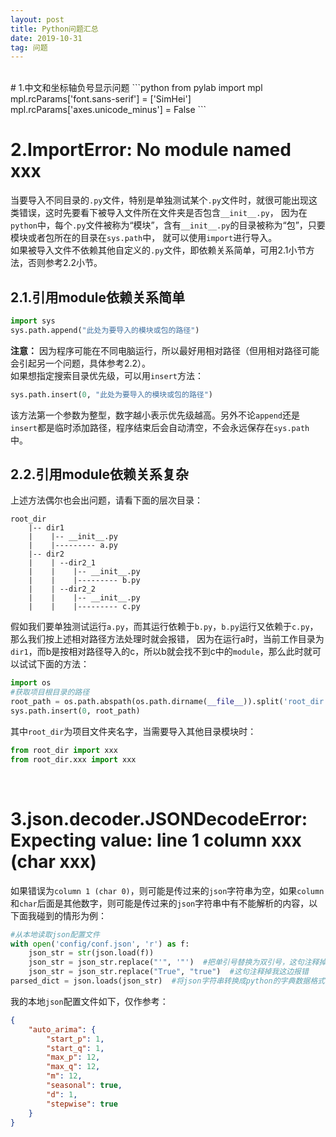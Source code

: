 ```yaml
---
layout: post
title: Python问题汇总
date: 2019-10-31
tag: 问题
---
```



<br> 
# 1.中文和坐标轴负号显示问题
```python
from pylab import mpl
mpl.rcParams['font.sans-serif'] = ['SimHei']
mpl.rcParams['axes.unicode_minus'] = False
```
<br>  
  
# 2.ImportError: No module named xxx
当要导入不同目录的`.py`文件，特别是单独测试某个`.py`文件时，就很可能出现这类错误，这时先要看下被导入文件所在文件夹是否包含`__init__.py`，
因为在`python`中，每个`.py`文件被称为“模块”，含有`__init__.py`的目录被称为“包”，只要模块或者包所在的目录在`sys.path`中，
就可以使用`import`进行导入。  
如果被导入文件不依赖其他自定义的`.py`文件，即依赖关系简单，可用2.1小节方法，否则参考2.2小节。
## 2.1.引用module依赖关系简单
```python
import sys
sys.path.append("此处为要导入的模块或包的路径")
```
**注意：** 因为程序可能在不同电脑运行，所以最好用相对路径（但用相对路径可能会引起另一个问题，具体参考2.2）。  
如果想指定搜索目录优先级，可以用`insert`方法：
```python
sys.path.insert(0, "此处为要导入的模块或包的路径")
```
该方法第一个参数为整型，数字越小表示优先级越高。另外不论`append`还是`insert`都是临时添加路径，程序结束后会自动清空，不会永远保存在`sys.path`中。  
## 2.2.引用module依赖关系复杂
上述方法偶尔也会出问题，请看下面的层次目录：
```
root_dir
    |-- dir1
    |    |-- __init__.py
    |    |--------- a.py
    |-- dir2
    |    | --dir2_1
    |    |    |-- __init__.py
    |    |    |--------- b.py
    |    | --dir2_2
    |    |    |-- __init__.py
    |    |    |--------- c.py
```
假如我们要单独测试运行`a.py`，而其运行依赖于`b.py`，`b.py`运行又依赖于`c.py`，那么我们按上述相对路径方法处理时就会报错，
因为在运行a时，当前工作目录为`dir1`，而b是按相对路径导入的c，所以b就会找不到c中的`module`，那么此时就可以试试下面的方法：
```python
import os
#获取项目根目录的路径
root_path = os.path.abspath(os.path.dirname(__file__)).split('root_dir')[0]
sys.path.insert(0, root_path)
```
其中`root_dir`为项目文件夹名字，当需要导入其他目录模块时：
```python
from root_dir import xxx
from root_dir.xxx import xxx
```
<br>  
  
# 3.json.decoder.JSONDecodeError: Expecting value: line 1 column xxx (char xxx)
如果错误为`column 1 (char 0)`，则可能是传过来的`json`字符串为空，如果`column`和`char`后面是其他数字，则可能是传过来的`json`字符串中有不能解析的内容，以下面我碰到的情形为例：
```python
#从本地读取json配置文件
with open('config/conf.json', 'r') as f:
    json_str = str(json.load(f))
    json_str = json_str.replace("'", '"')  #把单引号替换为双引号，这句注释掉我这边会报错
    json_str = json_str.replace("True", "true")  #这句注释掉我这边报错
parsed_dict = json.loads(json_str)  #将json字符串转换成python的字典数据格式
```
我的本地`json`配置文件如下，仅作参考：
```json
{
    "auto_arima": {
	    "start_p": 1,
		"start_q": 1,
		"max_p": 12,
		"max_q": 12,
		"m": 12,
		"seasonal": true,
		"d": 1,
		"stepwise": true
	}
}
```
<br>